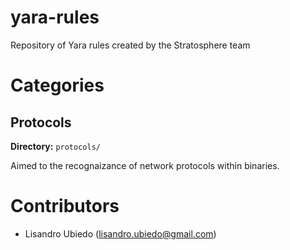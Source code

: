 # yara-rules
Repository of Yara rules created by the Stratosphere team

# Categories
## Protocols
**Directory:** `protocols/`

Aimed to the recognaizance of network protocols within binaries.

# Contributors
- Lisandro Ubiedo (lisandro.ubiedo@gmail.com)
